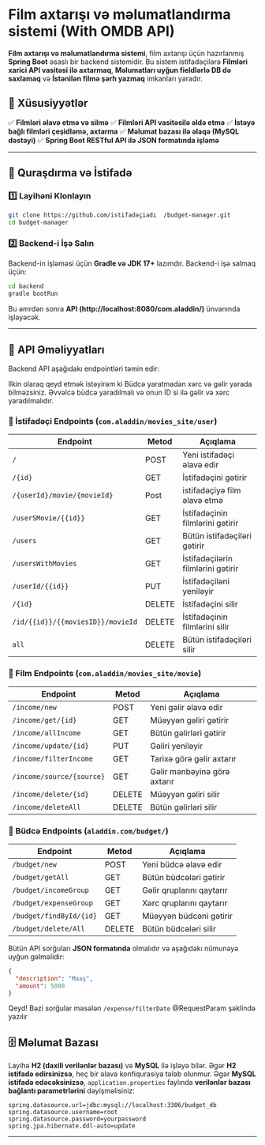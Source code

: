 # Film axtarışı və məlumatlandırma sistemi (With OMDB API)

**Film axtarışı və məlumatlandırma sistemi**, film axtarışı üçün hazırlanmış **Spring Boot** əsaslı bir backend sistemidir. Bu sistem istifadəçilərə **Filmləri xarici API vasitəsi ilə axtarmaq**, **Məlumatları uyğun fieldlərlə DB də saxlamaq** və **İstənilən filmə şərh yazmaq** imkanları yaradır.

## 📌 Xüsusiyyətlər
✅ **Filmləri əlavə etmə və silmə**
✅ **Filmləri API vasitəsilə əldə etmə**
✅ **İstəyə bağlı filmləri çeşidləmə, axtarma**
✅ **Məlumat bazası ilə əlaqə (MySQL dəstəyi)**
✅ **Spring Boot RESTful API ilə JSON formatında işləmə**

---

## 🚀 Quraşdırma və İstifadə
### 1️⃣ Layihəni Klonlayın
```sh
git clone https://github.com/istifadəçiadı  /budget-manager.git
cd budget-manager
```

### 2️⃣ Backend-i İşə Salın
Backend-in işləməsi üçün **Gradle və JDK 17+** lazımdır. Backend-i işə salmaq üçün:
```sh
cd backend
gradle bootRun
```
Bu əmrdən sonra **API (http://localhost:8080/com.aladdin/)** ünvanında işləyəcək.

---

## 🔗 API Əməliyyatları
Backend API aşağıdakı endpointləri təmin edir:

Ilkin olaraq qeyd etmək istəyirəm ki Büdcə yaratmadan xərc və gəlir yarada bilməzsiniz.
Əvvəlcə büdcə yaradılmalı və onun İD si ilə gəlir və xərc yaradılmalıdır.

### 📂 İstifadəçi Endpoints (`com.aladdin/movies_site/user`)
| Endpoint                              | Metod  | Açıqlama |
|---------------------------------------|--------|----------|
| `/`                                   | POST   | Yeni istifadəçi əlavə edir |
| `/{id}`                               | GET    | İstifadəçini gətirir |
| `/{userId}/movie/{movieId}`           | Post   | istifadəçiyə film əlavə etmə |
| `/userSMovie/{{id}}`                  | GET    | İstifadəçinin filmlərini gətirir |
| `/users`                              | GET    | Bütün istifadəçiləri gətirir |
| `/usersWithMovies`                    | GET    | İstifadəçilərin filmlərini gətirir |
| `/userId/{{id}}`                      | PUT    | İstifadəçiləni yeniləyir |
| `/{id}`                               | DELETE | İstifadəçini silir |
| `/id/{{id}}/{{moviesID}}/movieId`     | DELETE | İstifadəçinin filmlərini silir |
| `all`                                 | DELETE | Bütün istifadəçiləri silir |


### 📂 Film Endpoints (`com.aladdin/movies_site/movie`)
| Endpoint                  | Metod  | Açıqlama |
|---------------------------|--------|----------|
| `/income/new`             | POST   | Yeni gəlir əlavə edir |
| `/income/get/{id}`        | GET    | Müəyyən gəliri gətirir |
| `/income/allIncome`       | GET    | Bütün gəlirləri gətirir |
| `/income/update/{id}`     | PUT    | Gəliri yeniləyir |
| `/income/filterIncome`    | GET    | Tarixə görə gəlir axtarır |
| `/income/source/{source}` | GET    | Gəlir mənbəyinə görə axtarır |
| `/income/delete/{id}`     | DELETE | Müəyyən gəliri silir |
| `/income/deleteAll`       | DELETE | Bütün gəlirləri silir |

### 📂 Büdcə Endpoints (`aladdin.com/budget/`)
| Endpoint                  | Metod  | Açıqlama |
|---------------------------|--------|----------|
| `/budget/new`             | POST   | Yeni büdcə əlavə edir |
| `/budget/getAll`          | GET    | Bütün büdcələri gətirir |
| `/budget/incomeGroup`     | GET    | Gəlir qruplarını qaytarır |
| `/budget/expenseGroup`    | GET    | Xərc qruplarını qaytarır |
| `/budget/findById/{id}`   | GET    | Müəyyən büdcəni gətirir |
| `/budget/delete/All`      | DELETE | Bütün büdcələri silir |

Bütün API sorğuları **JSON formatında** olmalıdır və aşağıdakı nümunəyə uyğun gəlməlidir:
```json
{
  "description": "Maaş",
  "amount": 5000
}
```
Qeyd! 
Bəzi sorğular məsələn `/expense/filterDate` @RequestParam şəklində yazılır


## 🗄 Məlumat Bazası
Layihə **H2 (daxili verilənlər bazası)** və **MySQL** ilə işləyə bilər. 
Əgər **H2 istifadə edirsinizsə**, heç bir əlavə konfiqurasiya tələb olunmur. 
Əgər **MySQL istifadə edəcəksinizsə**, `application.properties` faylında **verilənlər bazası bağlantı parametrlərini** dəyişməlisiniz:
```properties
spring.datasource.url=jdbc:mysql://localhost:3306/budget_db
spring.datasource.username=root
spring.datasource.password=yourpassword
spring.jpa.hibernate.ddl-auto=update
```

---

